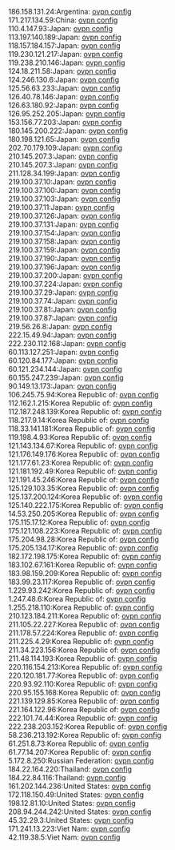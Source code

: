 186.158.131.24:Argentina: [ovpn config](vpn/186_158_131_24.ovpn)  
171.217.134.59:China: [ovpn config](vpn/171_217_134_59.ovpn)  
110.4.147.93:Japan: [ovpn config](vpn/110_4_147_93.ovpn)  
113.197.140.189:Japan: [ovpn config](vpn/113_197_140_189.ovpn)  
118.157.184.157:Japan: [ovpn config](vpn/118_157_184_157.ovpn)  
119.230.121.217:Japan: [ovpn config](vpn/119_230_121_217.ovpn)  
119.238.210.146:Japan: [ovpn config](vpn/119_238_210_146.ovpn)  
124.18.211.58:Japan: [ovpn config](vpn/124_18_211_58.ovpn)  
124.246.130.6:Japan: [ovpn config](vpn/124_246_130_6.ovpn)  
125.56.63.233:Japan: [ovpn config](vpn/125_56_63_233.ovpn)  
126.40.78.146:Japan: [ovpn config](vpn/126_40_78_146.ovpn)  
126.63.180.92:Japan: [ovpn config](vpn/126_63_180_92.ovpn)  
126.95.252.205:Japan: [ovpn config](vpn/126_95_252_205.ovpn)  
153.156.77.203:Japan: [ovpn config](vpn/153_156_77_203.ovpn)  
180.145.200.222:Japan: [ovpn config](vpn/180_145_200_222.ovpn)  
180.198.121.65:Japan: [ovpn config](vpn/180_198_121_65.ovpn)  
202.70.179.109:Japan: [ovpn config](vpn/202_70_179_109.ovpn)  
210.145.207.3:Japan: [ovpn config](vpn/210_145_207_3.ovpn)  
210.145.207.3:Japan: [ovpn config](vpn/210_145_207_3.ovpn)  
211.128.34.199:Japan: [ovpn config](vpn/211_128_34_199.ovpn)  
219.100.37.10:Japan: [ovpn config](vpn/219_100_37_10.ovpn)  
219.100.37.100:Japan: [ovpn config](vpn/219_100_37_100.ovpn)  
219.100.37.103:Japan: [ovpn config](vpn/219_100_37_103.ovpn)  
219.100.37.11:Japan: [ovpn config](vpn/219_100_37_11.ovpn)  
219.100.37.126:Japan: [ovpn config](vpn/219_100_37_126.ovpn)  
219.100.37.131:Japan: [ovpn config](vpn/219_100_37_131.ovpn)  
219.100.37.154:Japan: [ovpn config](vpn/219_100_37_154.ovpn)  
219.100.37.158:Japan: [ovpn config](vpn/219_100_37_158.ovpn)  
219.100.37.159:Japan: [ovpn config](vpn/219_100_37_159.ovpn)  
219.100.37.190:Japan: [ovpn config](vpn/219_100_37_190.ovpn)  
219.100.37.196:Japan: [ovpn config](vpn/219_100_37_196.ovpn)  
219.100.37.200:Japan: [ovpn config](vpn/219_100_37_200.ovpn)  
219.100.37.224:Japan: [ovpn config](vpn/219_100_37_224.ovpn)  
219.100.37.29:Japan: [ovpn config](vpn/219_100_37_29.ovpn)  
219.100.37.74:Japan: [ovpn config](vpn/219_100_37_74.ovpn)  
219.100.37.81:Japan: [ovpn config](vpn/219_100_37_81.ovpn)  
219.100.37.87:Japan: [ovpn config](vpn/219_100_37_87.ovpn)  
219.56.26.8:Japan: [ovpn config](vpn/219_56_26_8.ovpn)  
222.15.49.94:Japan: [ovpn config](vpn/222_15_49_94.ovpn)  
222.230.112.168:Japan: [ovpn config](vpn/222_230_112_168.ovpn)  
60.113.127.251:Japan: [ovpn config](vpn/60_113_127_251.ovpn)  
60.120.84.177:Japan: [ovpn config](vpn/60_120_84_177.ovpn)  
60.121.234.144:Japan: [ovpn config](vpn/60_121_234_144.ovpn)  
60.155.247.239:Japan: [ovpn config](vpn/60_155_247_239.ovpn)  
90.149.13.173:Japan: [ovpn config](vpn/90_149_13_173.ovpn)  
106.245.75.94:Korea Republic of: [ovpn config](vpn/106_245_75_94.ovpn)  
112.162.1.215:Korea Republic of: [ovpn config](vpn/112_162_1_215.ovpn)  
112.187.248.139:Korea Republic of: [ovpn config](vpn/112_187_248_139.ovpn)  
118.217.9.14:Korea Republic of: [ovpn config](vpn/118_217_9_14.ovpn)  
118.33.141.181:Korea Republic of: [ovpn config](vpn/118_33_141_181.ovpn)  
119.198.4.93:Korea Republic of: [ovpn config](vpn/119_198_4_93.ovpn)  
121.143.134.67:Korea Republic of: [ovpn config](vpn/121_143_134_67.ovpn)  
121.176.149.176:Korea Republic of: [ovpn config](vpn/121_176_149_176.ovpn)  
121.177.61.23:Korea Republic of: [ovpn config](vpn/121_177_61_23.ovpn)  
121.181.192.49:Korea Republic of: [ovpn config](vpn/121_181_192_49.ovpn)  
121.191.45.246:Korea Republic of: [ovpn config](vpn/121_191_45_246.ovpn)  
125.129.103.35:Korea Republic of: [ovpn config](vpn/125_129_103_35.ovpn)  
125.137.200.124:Korea Republic of: [ovpn config](vpn/125_137_200_124.ovpn)  
125.140.222.175:Korea Republic of: [ovpn config](vpn/125_140_222_175.ovpn)  
14.53.250.205:Korea Republic of: [ovpn config](vpn/14_53_250_205.ovpn)  
175.115.17.12:Korea Republic of: [ovpn config](vpn/175_115_17_12.ovpn)  
175.121.108.223:Korea Republic of: [ovpn config](vpn/175_121_108_223.ovpn)  
175.204.98.28:Korea Republic of: [ovpn config](vpn/175_204_98_28.ovpn)  
175.205.134.17:Korea Republic of: [ovpn config](vpn/175_205_134_17.ovpn)  
182.172.198.175:Korea Republic of: [ovpn config](vpn/182_172_198_175.ovpn)  
183.102.67.161:Korea Republic of: [ovpn config](vpn/183_102_67_161.ovpn)  
183.98.159.209:Korea Republic of: [ovpn config](vpn/183_98_159_209.ovpn)  
183.99.23.117:Korea Republic of: [ovpn config](vpn/183_99_23_117.ovpn)  
1.229.93.242:Korea Republic of: [ovpn config](vpn/1_229_93_242.ovpn)  
1.247.48.6:Korea Republic of: [ovpn config](vpn/1_247_48_6.ovpn)  
1.255.218.110:Korea Republic of: [ovpn config](vpn/1_255_218_110.ovpn)  
210.123.184.211:Korea Republic of: [ovpn config](vpn/210_123_184_211.ovpn)  
211.105.22.227:Korea Republic of: [ovpn config](vpn/211_105_22_227.ovpn)  
211.178.57.224:Korea Republic of: [ovpn config](vpn/211_178_57_224.ovpn)  
211.225.4.29:Korea Republic of: [ovpn config](vpn/211_225_4_29.ovpn)  
211.34.223.156:Korea Republic of: [ovpn config](vpn/211_34_223_156.ovpn)  
211.48.114.193:Korea Republic of: [ovpn config](vpn/211_48_114_193.ovpn)  
220.116.154.213:Korea Republic of: [ovpn config](vpn/220_116_154_213.ovpn)  
220.120.181.77:Korea Republic of: [ovpn config](vpn/220_120_181_77.ovpn)  
220.93.92.110:Korea Republic of: [ovpn config](vpn/220_93_92_110.ovpn)  
220.95.155.168:Korea Republic of: [ovpn config](vpn/220_95_155_168.ovpn)  
221.139.129.85:Korea Republic of: [ovpn config](vpn/221_139_129_85.ovpn)  
221.164.122.96:Korea Republic of: [ovpn config](vpn/221_164_122_96.ovpn)  
222.101.74.44:Korea Republic of: [ovpn config](vpn/222_101_74_44.ovpn)  
222.238.203.152:Korea Republic of: [ovpn config](vpn/222_238_203_152.ovpn)  
58.236.213.192:Korea Republic of: [ovpn config](vpn/58_236_213_192.ovpn)  
61.251.8.73:Korea Republic of: [ovpn config](vpn/61_251_8_73.ovpn)  
61.77.14.207:Korea Republic of: [ovpn config](vpn/61_77_14_207.ovpn)  
5.172.8.250:Russian Federation: [ovpn config](vpn/5_172_8_250.ovpn)  
184.22.164.220:Thailand: [ovpn config](vpn/184_22_164_220.ovpn)  
184.22.84.116:Thailand: [ovpn config](vpn/184_22_84_116.ovpn)  
161.202.144.236:United States: [ovpn config](vpn/161_202_144_236.ovpn)  
172.118.150.49:United States: [ovpn config](vpn/172_118_150_49.ovpn)  
198.12.81.10:United States: [ovpn config](vpn/198_12_81_10.ovpn)  
208.94.244.242:United States: [ovpn config](vpn/208_94_244_242.ovpn)  
45.32.29.3:United States: [ovpn config](vpn/45_32_29_3.ovpn)  
171.241.13.223:Viet Nam: [ovpn config](vpn/171_241_13_223.ovpn)  
42.119.38.5:Viet Nam: [ovpn config](vpn/42_119_38_5.ovpn)  
